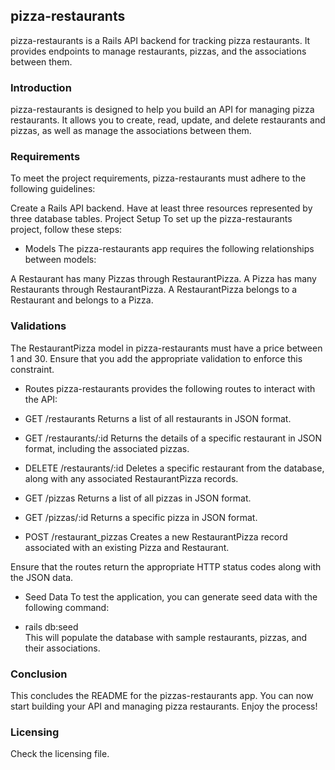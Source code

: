 ## pizza-restaurants
pizza-restaurants is a Rails API backend for tracking pizza restaurants. It provides endpoints to manage restaurants, pizzas, and the associations between them.

### Introduction
pizza-restaurants is designed to help you build an API for managing pizza restaurants. It allows you to create, read, update, and delete restaurants and pizzas, as well as manage the associations between them.

### Requirements
To meet the project requirements, pizza-restaurants must adhere to the following guidelines:

Create a Rails API backend.
Have at least three resources represented by three database tables.
Project Setup
To set up the pizza-restaurants project, follow these steps:   

* Models
The pizza-restaurants app requires the following relationships between models:

A Restaurant has many Pizzas through RestaurantPizza.
A Pizza has many Restaurants through RestaurantPizza.
A RestaurantPizza belongs to a Restaurant and belongs to a Pizza.  
### Validations
The RestaurantPizza model in pizza-restaurants must have a price between 1 and 30. Ensure that you add the appropriate validation to enforce this constraint.

* Routes
pizza-restaurants provides the following routes to interact with the API:

* GET /restaurants
Returns a list of all restaurants in JSON format.

* GET /restaurants/:id
Returns the details of a specific restaurant in JSON format, including the associated pizzas.

* DELETE /restaurants/:id
Deletes a specific restaurant from the database, along with any associated RestaurantPizza records.

* GET /pizzas
Returns a list of all pizzas in JSON format.

* GET /pizzas/:id
Returns a specific pizza in JSON format.

* POST /restaurant_pizzas
Creates a new RestaurantPizza record associated with an existing Pizza and Restaurant.

Ensure that the routes return the appropriate HTTP status codes along with the JSON data.

* Seed Data
To test the application, you can generate seed data with the following command:

- rails db:seed  
This will populate the database with sample restaurants, pizzas, and their associations.

### Conclusion
This concludes the README for the pizzas-restaurants app. You can now start building your API and managing pizza restaurants. Enjoy the process!

### Licensing
Check the licensing file.  
